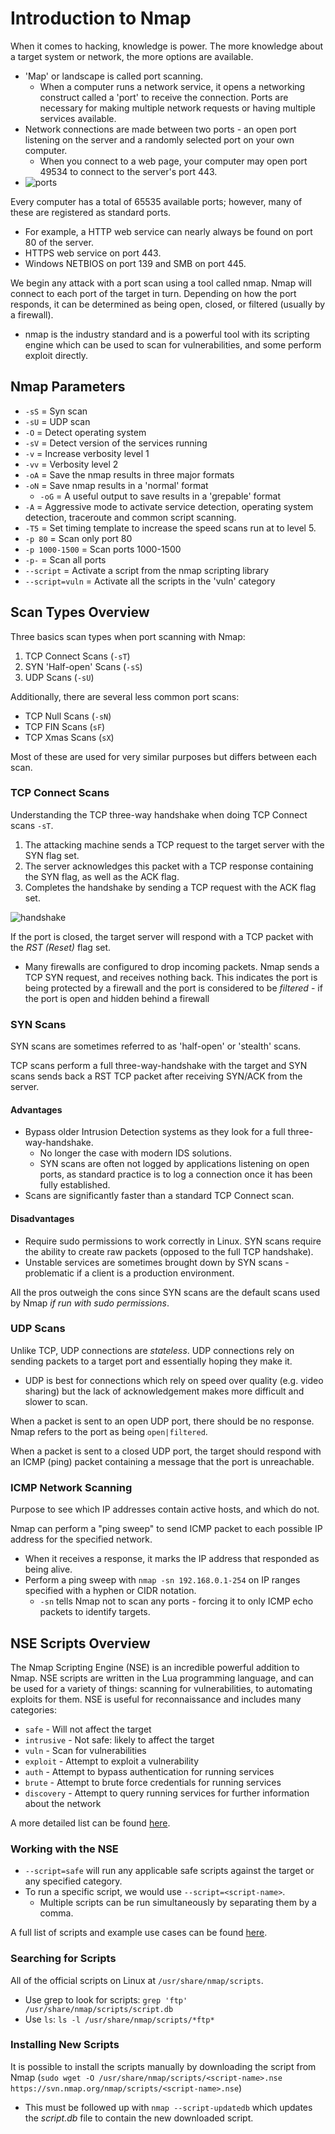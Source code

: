 
# Introduction to Nmap

When it comes to hacking, knowledge is power. The more knowledge about a target system or network, the more options are available.

- 'Map' or landscape is called port scanning.
  - When a computer runs a network service, it opens a networking construct called a 'port' to receive the connection. Ports are necessary for making multiple network requests or having multiple services available.
- Network connections are made between two ports - an open port listening on the server and a randomly selected port on your own computer.
  - When you connect to a web page, your computer may open port 49534 to connect to the server's port 443.
- ![ports](https://i.imgur.com/3XAfRpI.png)

Every computer has a total of 65535 available ports; however, many of these are registered as standard ports.

- For example, a HTTP web service can nearly always be found on port 80 of the server.
- HTTPS web service on port 443.
- Windows NETBIOS on port 139 and SMB on port 445.

We begin any attack with a port scan using a tool called nmap. Nmap will connect to each port of the target in turn. Depending on how the port responds, it can be determined as being open, closed, or filtered (usually by a firewall).

- nmap is the industry standard and is a powerful tool with its scripting engine which can be used to scan for vulnerabilities, and some perform exploit directly.

## Nmap Parameters

- `-sS` = Syn scan
- `-sU` = UDP scan
- `-O` = Detect operating system
- `-sV` = Detect version of the services running
- `-v` = Increase verbosity level 1
- `-vv` = Verbosity level 2
- `-oA` = Save the nmap results in three major formats
- `-oN` = Save nmap results in a 'normal' format
    - `-oG` = A useful output to save results in a 'grepable' format
- `-A` = Aggressive mode to activate service detection, operating system detection, traceroute and common script scanning.
- `-T5` = Set timing template to increase the speed scans run at to level 5.
- `-p 80` = Scan only port 80
- `-p 1000-1500` = Scan ports 1000-1500
- `-p-` = Scan all ports
- `--script` = Activate a script from the nmap scripting library
- `--script=vuln` = Activate all the scripts in the 'vuln' category

## Scan Types Overview

Three basics scan types when port scanning with Nmap:

1. TCP Connect Scans (`-sT`)
2. SYN 'Half-open' Scans (`-sS`)
3. UDP Scans (`-sU`)

Additionally, there are several less common port scans:

- TCP Null Scans (`-sN`)
- TCP FIN Scans (`sF`)
- TCP Xmas Scans (`sX`)

Most of these are used for very similar purposes but differs between each scan.

### TCP Connect Scans

Understanding the TCP three-way handshake when doing TCP Connect scans `-sT`.

1. The attacking machine sends a TCP request to the target server with the SYN flag set.
2. The server acknowledges this packet with a TCP response containing the SYN flag, as well as the ACK flag.
3. Completes the handshake by sending a TCP request with the ACK flag set.

![handshake](https://muirlandoracle.co.uk/wp-content/uploads/2020/03/image-2.png)

If the port is closed, the target server will respond with a TCP packet with the _RST (Reset)_ flag set.

- Many firewalls are configured to drop incoming packets. Nmap sends a TCP SYN request, and receives nothing back. This indicates the port is being protected by a firewall and the port is considered to be _filtered_ - if the port is open and hidden behind a firewall


### SYN Scans

SYN scans are sometimes referred to as 'half-open' or 'stealth' scans.

TCP scans perform a full three-way-handshake with the target and SYN scans sends back a RST TCP packet after receiving SYN/ACK from the server.

#### Advantages

- Bypass older Intrusion Detection systems as they look for a full three-way-handshake.
  - No longer the case with modern IDS solutions.
  - SYN scans are often not logged by applications listening on open ports, as standard practice is to log a connection once it has been fully established.
- Scans are significantly faster than a standard TCP Connect scan.

#### Disadvantages

- Require sudo permissions to work correctly in Linux. SYN scans require the ability to create raw packets (opposed to the full TCP handshake).
- Unstable services are sometimes brought down by SYN scans - problematic if a client is a production environment.

All the pros outweigh the cons since SYN scans are the default scans used by Nmap _if run with sudo permissions_.

### UDP Scans

Unlike TCP, UDP connections are _stateless_. UDP connections rely on sending packets to a target port and essentially hoping they make it.

- UDP is best for connections which rely on speed over quality (e.g. video sharing) but the lack of acknowledgement makes more difficult and slower to scan.

When a packet is sent to an open UDP port, there should be no response. Nmap refers to the port as being `open|filtered`.

When a packet is sent to a closed UDP port, the target should respond with an ICMP (ping) packet containing a message that the port is unreachable.

### ICMP Network Scanning

Purpose to see which IP addresses contain active hosts, and which do not.

Nmap can perform a "ping sweep" to send ICMP packet to each possible IP address for the specified network.

- When it receives a response, it marks the IP address that responded as being alive.
- Perform a ping sweep with `nmap -sn 192.168.0.1-254` on IP ranges specified with a hyphen or CIDR notation.
  - `-sn` tells Nmap not to scan any ports - forcing it to only ICMP echo packets to identify targets.

## NSE Scripts Overview

The Nmap Scripting Engine (NSE) is an incredible powerful addition to Nmap. NSE scripts are written in the Lua programming language, and can be used for a variety of things: scanning for vulnerabilities, to automating exploits for them. NSE is useful for reconnaissance and includes many categories:

- `safe` - Will not affect the target
- `intrusive` - Not safe: likely to affect the target
- `vuln` - Scan for vulnerabilities
- `exploit` - Attempt to exploit a vulnerability
- `auth` - Attempt to bypass authentication for running services
- `brute` - Attempt to brute force credentials for running services
- `discovery` - Attempt to query running services for further information about the network

A more detailed list can be found [here](https://nmap.org/book/nse-usage.html).

### Working with the NSE

- `--script=safe` will run any applicable safe scripts against the target or any specified category.
- To run a specific script, we would use `--script=<script-name>`.
  - Multiple scripts can be run simultaneously by separating them by a comma.

A full list of scripts and example use cases can be found [here](https://nmap.org/nsedoc/).

### Searching for Scripts

All of the official scripts on Linux at `/usr/share/nmap/scripts`.

- Use grep to look for scripts: `grep 'ftp' /usr/share/nmap/scripts/script.db`
- Use `ls`: `ls -l /usr/share/nmap/scripts/*ftp*`

### Installing New Scripts

It is possible to install the scripts manually by downloading the script from Nmap (`sudo wget -O /usr/share/nmap/scripts/<script-name>.nse https://svn.nmap.org/nmap/scripts/<script-name>.nse`)

- This must be followed up with `nmap --script-updatedb` which updates the _script.db_ file to contain the new downloaded script.